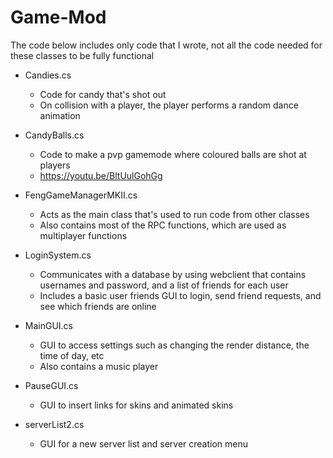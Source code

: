 # Game-Mod

The code below includes only code that I wrote, not all the code needed for these classes to be fully functional

- Candies.cs
    - Code for candy that's shot out
    - On collision with a player, the player performs a random dance animation

- CandyBalls.cs
    - Code to make a pvp gamemode where coloured balls are shot at players
    - https://youtu.be/BltUulGohGg

- FengGameManagerMKII.cs
    - Acts as the main class that's used to run code from other classes
    - Also contains most of the RPC functions, which are used as multiplayer functions

- LoginSystem.cs
    - Communicates with a database by using webclient that contains usernames and password, and a list of friends for each user
    - Includes a basic user friends GUI to login, send friend requests, and see which friends are online

- MainGUI.cs
    - GUI to access settings such as changing the render distance, the time of day, etc
    - Also contains a music player

- PauseGUI.cs
    - GUI to insert links for skins and animated skins

- serverList2.cs
    - GUI for a new server list and server creation menu
